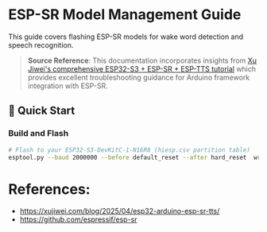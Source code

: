# ESP-SR Model Management Guide

This guide covers flashing ESP-SR models for wake word detection and speech recognition.

> **Source Reference**: This documentation incorporates insights from [Xu Jiwei's comprehensive ESP32-S3 + ESP-SR + ESP-TTS tutorial](https://xujiwei.com/blog/2025/04/esp32-arduino-esp-sr-tts/) which provides excellent troubleshooting guidance for Arduino framework integration with ESP-SR.

## 🚀 Quick Start

### Build and Flash
```bash
# Flash to your ESP32-S3-DevKitC-1-N16R8 (hiesp.csv partition table)
esptool.py --baud 2000000 --before default_reset --after hard_reset  write_flash 0x47D000 srmodels.bin
```

# References:
- https://xujiwei.com/blog/2025/04/esp32-arduino-esp-sr-tts/
- https://github.com/espressif/esp-sr